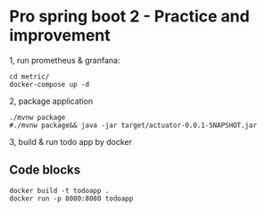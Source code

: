 # Pro spring boot 2 - Practice and improvement


1, run prometheus & granfana:
```docker
cd metric/
docker-compose up -d
```

2, package application
```maven
./mvnw package
#./mvnw package&& java -jar target/actuator-0.0.1-SNAPSHOT.jar
```
3, build & run todo app by docker
## Code blocks
```docker
docker build -t todoapp .   
docker run -p 8080:8080 todoapp
```
   
